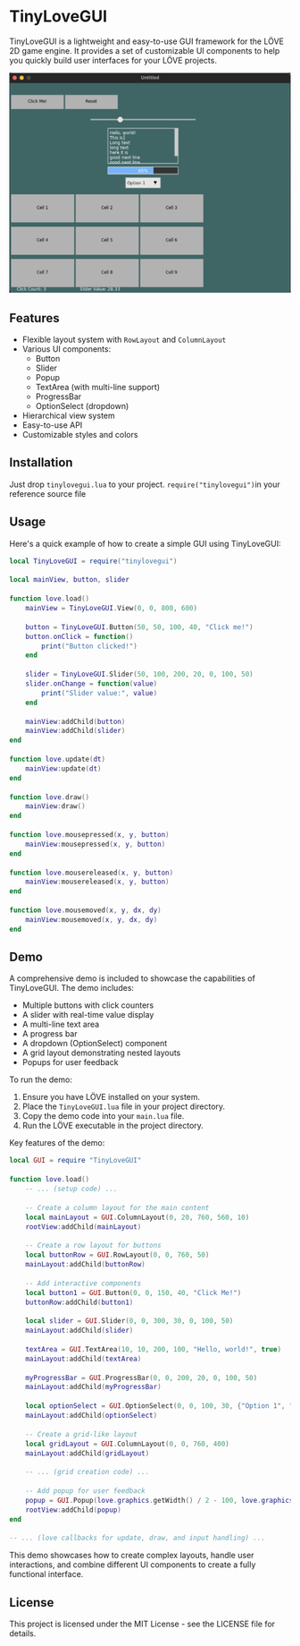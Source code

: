 # TinyLoveGUI

TinyLoveGUI is a lightweight and easy-to-use GUI framework for the LÖVE 2D game engine. It provides a set of customizable UI components to help you quickly build user interfaces for your LÖVE projects.

![TinyLoveGUI Screenshot](screen.png)

## Features

- Flexible layout system with `RowLayout` and `ColumnLayout`
- Various UI components:
  - Button
  - Slider
  - Popup
  - TextArea (with multi-line support)
  - ProgressBar
  - OptionSelect (dropdown)
- Hierarchical view system
- Easy-to-use API
- Customizable styles and colors

## Installation


Just  drop `tinylovegui.lua` to your project. `require("tinylovegui")`in your reference source file


## Usage

Here's a quick example of how to create a simple GUI using TinyLoveGUI:

```lua
local TinyLoveGUI = require("tinylovegui")

local mainView, button, slider

function love.load()
    mainView = TinyLoveGUI.View(0, 0, 800, 600)
    
    button = TinyLoveGUI.Button(50, 50, 100, 40, "Click me!")
    button.onClick = function()
        print("Button clicked!")
    end
    
    slider = TinyLoveGUI.Slider(50, 100, 200, 20, 0, 100, 50)
    slider.onChange = function(value)
        print("Slider value:", value)
    end
    
    mainView:addChild(button)
    mainView:addChild(slider)
end

function love.update(dt)
    mainView:update(dt)
end

function love.draw()
    mainView:draw()
end

function love.mousepressed(x, y, button)
    mainView:mousepressed(x, y, button)
end

function love.mousereleased(x, y, button)
    mainView:mousereleased(x, y, button)
end

function love.mousemoved(x, y, dx, dy)
    mainView:mousemoved(x, y, dx, dy)
end
```

## Demo

A comprehensive demo is included to showcase the capabilities of TinyLoveGUI. The demo includes:

- Multiple buttons with click counters
- A slider with real-time value display
- A multi-line text area
- A progress bar
- A dropdown (OptionSelect) component
- A grid layout demonstrating nested layouts
- Popups for user feedback

To run the demo:

1. Ensure you have LÖVE installed on your system.
2. Place the `TinyLoveGUI.lua` file in your project directory.
3. Copy the demo code into your `main.lua` file.
4. Run the LÖVE executable in the project directory.

Key features of the demo:

```lua
local GUI = require "TinyLoveGUI"

function love.load()
    -- ... (setup code) ...

    -- Create a column layout for the main content
    local mainLayout = GUI.ColumnLayout(0, 20, 760, 560, 10)
    rootView:addChild(mainLayout)

    -- Create a row layout for buttons
    local buttonRow = GUI.RowLayout(0, 0, 760, 50)
    mainLayout:addChild(buttonRow)

    -- Add interactive components
    local button1 = GUI.Button(0, 0, 150, 40, "Click Me!")
    buttonRow:addChild(button1)

    local slider = GUI.Slider(0, 0, 300, 30, 0, 100, 50)
    mainLayout:addChild(slider)

    textArea = GUI.TextArea(10, 10, 200, 100, "Hello, world!", true)
    mainLayout:addChild(textArea)

    myProgressBar = GUI.ProgressBar(0, 0, 200, 20, 0, 100, 50)
    mainLayout:addChild(myProgressBar)

    local optionSelect = GUI.OptionSelect(0, 0, 100, 30, {"Option 1", "Option 2", "Option 3"})
    mainLayout:addChild(optionSelect)

    -- Create a grid-like layout
    local gridLayout = GUI.ColumnLayout(0, 0, 760, 400)
    mainLayout:addChild(gridLayout)

    -- ... (grid creation code) ...

    -- Add popup for user feedback
    popup = GUI.Popup(love.graphics.getWidth() / 2 - 100, love.graphics.getHeight() - 100, 200, 50)
    rootView:addChild(popup)
end

-- ... (love callbacks for update, draw, and input handling) ...
```

This demo showcases how to create complex layouts, handle user interactions, and combine different UI components to create a fully functional interface.

## License

This project is licensed under the MIT License - see the LICENSE file for details.
